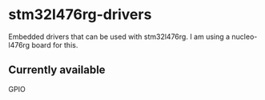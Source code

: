 # stm32l476rg-drivers
Embedded drivers that can be used with stm32l476rg. I am using a nucleo-l476rg board for this.
## Currently available 
GPIO
